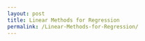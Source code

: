 ```yaml
---
layout: post
title: Linear Methods for Regression 
permalink: /Linear-Methods-for-Regression/
---
```

